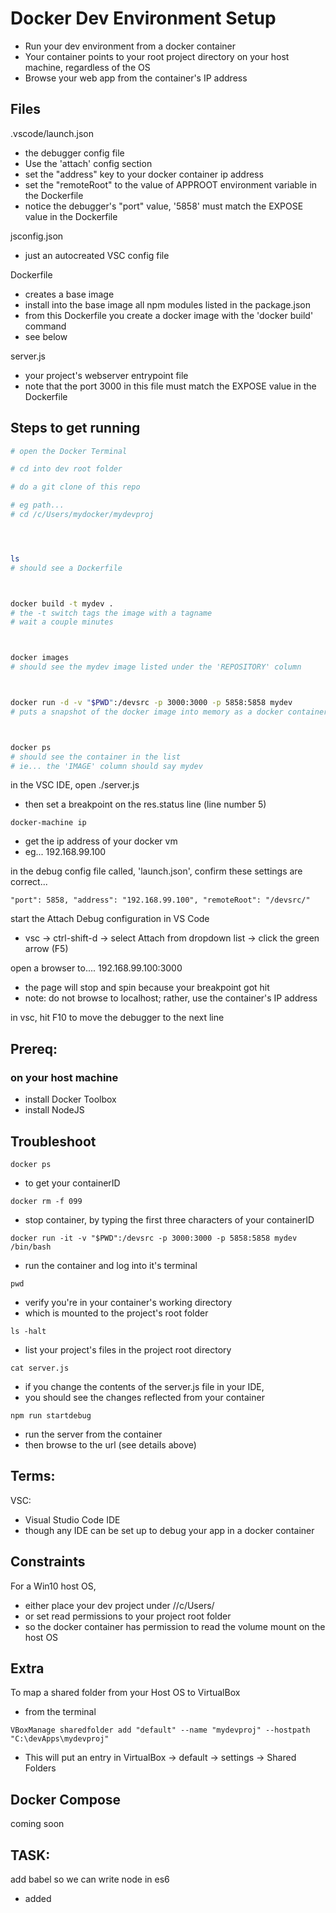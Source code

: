 # Docker Dev Environment Setup
- Run your dev environment from a docker container
- Your container points to your root project directory on your host machine, regardless of the OS
- Browse your web app from the container's IP address



## Files
.vscode/launch.json
- the debugger config file
- Use the 'attach' config section
- set the "address" key to your docker container ip address
- set the "remoteRoot" to the value of APPROOT environment variable in the Dockerfile
- notice the debugger's "port" value, '5858' must match the EXPOSE value in the Dockerfile

jsconfig.json
- just an autocreated VSC config file

Dockerfile
- creates a base image
- install into the base image all npm modules listed in the package.json
- from this Dockerfile you create a docker image with the 'docker build' command
- see below

server.js
- your project's webserver entrypoint file
- note that the port 3000 in this file must match the EXPOSE value in the Dockerfile


## Steps to get running

```bash
# open the Docker Terminal

# cd into dev root folder

# do a git clone of this repo

# eg path...
# cd /c/Users/mydocker/mydevproj




ls
# should see a Dockerfile



docker build -t mydev .
# the -t switch tags the image with a tagname
# wait a couple minutes



docker images
# should see the mydev image listed under the 'REPOSITORY' column



docker run -d -v "$PWD":/devsrc -p 3000:3000 -p 5858:5858 mydev
# puts a snapshot of the docker image into memory as a docker container



docker ps
# should see the container in the list
# ie... the 'IMAGE' column should say mydev

```




in the VSC IDE, open ./server.js
- then set a breakpoint on the res.status line (line number 5)

` docker-machine ip `
- get the ip address of your docker vm
- eg... 192.168.99.100



in the debug config file called, 'launch.json', confirm these settings are correct...

`
"port": 5858,
"address": "192.168.99.100",
"remoteRoot": "/devsrc/"
`


start the Attach Debug configuration in VS Code
- vsc -> ctrl-shift-d -> select Attach from dropdown list -> click the green arrow (F5)




open a browser to....
192.168.99.100:3000
- the page will stop and spin because your breakpoint got hit
- note: do not browse to localhost; rather, use the container's IP address

in vsc, hit F10 to move the debugger to the next line



## Prereq:

### on your host machine
- install Docker Toolbox
- install NodeJS



## Troubleshoot
 `docker ps `
 - to get your containerID

 ` docker rm -f 099 `
 - stop container, by typing the first three characters of your containerID

` docker run -it -v "$PWD":/devsrc -p 3000:3000 -p 5858:5858 mydev /bin/bash `
- run the container and log into it's terminal

` pwd `
- verify you're in your container's working directory
- which is mounted to the project's root folder

` ls -halt `
- list your project's files in the project root directory

` cat server.js `
- if you change the contents of the server.js file in your IDE, 
- you should see the changes reflected from your container 

` npm run startdebug ` 
- run the server from the container
- then browse to the url (see details above)


## Terms:

VSC:
- Visual Studio Code IDE
- though any IDE can be set up to debug your app in a docker container


## Constraints
For a Win10 host OS, 
- either place your dev project under //c/Users/
- or set read permissions to your project root folder
- so the docker container has permission to read the volume mount on the host OS




## Extra
To map a shared folder from your Host OS to VirtualBox
- from the terminal

` VBoxManage sharedfolder add "default" --name "mydevproj" --hostpath "C:\devApps\mydevproj" `

- This will put an entry in VirtualBox -> default -> settings -> Shared Folders



## Docker Compose
coming soon


## TASK:
add babel so we can write node in es6
- added
